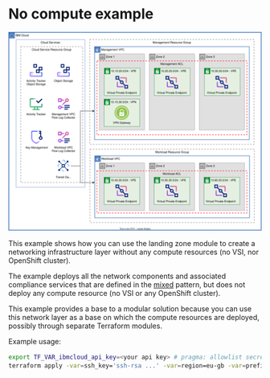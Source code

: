 # No compute example

![vpc](../../reference-architectures/vpc.drawio.svg)

This example shows how you can use the landing zone module to create a networking infrastructure layer without any compute resources (no VSI, nor OpenShift cluster).

The example deploys all the network components and associated compliance services that are defined in the [mixed](https://github.com/terraform-ibm-modules/terraform-ibm-landing-zone/tree/main/patterns/mixed) pattern, but does not deploy any compute resource (no VSI or any OpenShift cluster).

This example provides a base to a modular solution because you can use this network layer as a base on which the compute resources are deployed, possibly through separate Terraform modules.

Example usage:
```bash
export TF_VAR_ibmcloud_api_key=<your api key> # pragma: allowlist secret
terraform apply -var=ssh_key='ssh-rsa ...' -var=region=eu-gb -var=prefix=my_slz
```
